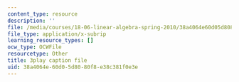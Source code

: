 ```yaml
---
content_type: resource
description: ''
file: /media/courses/18-06-linear-algebra-spring-2010/38a4064e60d05d8080f8e38c381f0e3e_QNpj-gOXW9M.vtt
file_type: application/x-subrip
learning_resource_types: []
ocw_type: OCWFile
resourcetype: Other
title: 3play caption file
uid: 38a4064e-60d0-5d80-80f8-e38c381f0e3e
---
```

